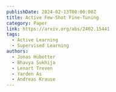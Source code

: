 ```yaml
---
publishDate: 2024-02-13T00:00:00Z
title: Active Few-Shot Fine-Tuning
category: Paper
link: https://arxiv.org/abs/2402.15441
tags:
  - Active Learning
  - Supervised Learning
authors:
  - Jonas Hübotter
  - Bhavya Sukhija
  - Lenart Treven
  - Yarden As
  - Andreas Krause
---
```

